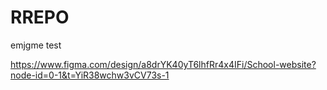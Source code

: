 # RREPO
emjgme 
test

https://www.figma.com/design/a8drYK40yT6lhfRr4x4IFi/School-website?node-id=0-1&t=YiR38wchw3vCV73s-1